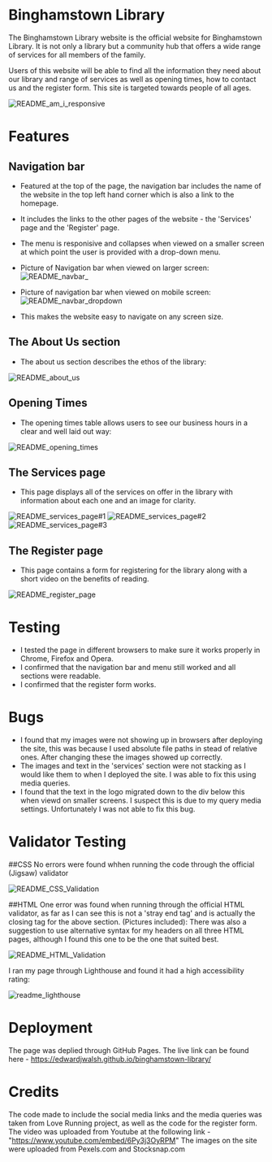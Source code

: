 # Binghamstown Library

The Binghamstown Library website is the official website for Binghamstown Library. It is not only a library but a community hub that offers a wide range of services for all members of the family.

Users of this website will be able to find all the information they need about our library and range of services as well as opening times, how to contact us and the register form. This site is targeted towards people of all ages.


![README_am_i_responsive](https://github.com/EdwardJWalsh/binghamstown-library/assets/155949281/9900ba6c-d089-46bb-b681-2a1f93b48b68)

# Features

## Navigation bar

* Featured at the top of the page, the navigation bar includes the name of the website in the top left hand corner which is also a link to the homepage.
* It includes the links to the other pages of the website - the 'Services' page and the 'Register' page.
* The menu is responisive and collapses when viewed on a smaller screen at which point the user is provided with a drop-down menu.

* Picture of Navigation bar when viewed on larger screen:
![README_navbar_](https://github.com/EdwardJWalsh/binghamstown-library/assets/155949281/55881e32-c2b5-4ec4-8b71-f5a6124d5f3d)

* Picture of navigation bar when viewed on mobile screen:
![README_navbar_dropdown](https://github.com/EdwardJWalsh/binghamstown-library/assets/155949281/a1b7abdc-8501-488a-b47a-80f4597ae888)

* This makes the website easy to navigate on any screen size.

## The About Us section

* The about us section describes the ethos of the library:

![README_about_us](https://github.com/EdwardJWalsh/binghamstown-library/assets/155949281/f12ff1c4-80d2-43e0-98d9-3e3d47c14f9e)

## Opening Times

* The opening times table allows users to see our business hours in a clear and well laid out way:

![README_opening_times](https://github.com/EdwardJWalsh/binghamstown-library/assets/155949281/504a8449-cd1b-4e0c-bfbf-603f7c137e49)

## The Services page

* This page displays all of the services on offer in the library with information about each one and an image for clarity.

![README_services_page#1](https://github.com/EdwardJWalsh/binghamstown-library/assets/155949281/41eb2a77-826c-460c-9c74-2a63caab43c9)
![README_services_page#2](https://github.com/EdwardJWalsh/binghamstown-library/assets/155949281/3cc5e11d-966f-488f-b999-976137505616)
![README_services_page#3](https://github.com/EdwardJWalsh/binghamstown-library/assets/155949281/69482169-8433-4410-887f-64460478e4ec)

## The Register page
* This page contains a form for registering for the library along with a short video on the benefits of reading.

![README_register_page](https://github.com/EdwardJWalsh/binghamstown-library/assets/155949281/0ed68633-b6c6-4690-b298-f0b949a3d19e)


# Testing

* I tested the page in different browsers to make sure it works properly in Chrome, Firefox and Opera.
* I confirmed that the navigation bar and menu still worked and all sections were readable.
* I confirmed that the register form works.

# Bugs

* I found that my images were not showing up in browsers after deploying the site, this was because I used absolute file paths in stead of relative ones. After changing these the images showed up correctly.
* The images and text in the 'services' section were not stacking as I would like them to when I deployed the site. I was able to fix this using media queries.
* I found that the text in the logo migrated down to the div below this when viewd on smaller screens. I suspect this is due to my query media settings. Unfortunately I was not able to fix this bug.

# Validator Testing

##CSS
No errors were found whhen running the code through the official (Jigsaw) validator

![README_CSS_Validation](https://github.com/EdwardJWalsh/binghamstown-library/assets/155949281/232a4bb1-a0f3-4b0a-b870-d73bd6d6f994)

##HTML
One error was found when running through the official HTML validator, as far as I can see this is not a 'stray end tag' and is actually the closing tag for the above section. (Pictures included):
There was also a suggestion to use alternative syntax for my headers on all three HTML pages, although I found this one to be the one that suited best.

![README_HTML_Validation](https://github.com/EdwardJWalsh/binghamstown-library/assets/155949281/984df3dc-fb40-4226-9108-32ed52d4e173)

I ran my page through Lighthouse and found it had a high accessibility rating:

![readme_lighthouse](https://github.com/EdwardJWalsh/binghamstown-library/assets/155949281/ad42a6ae-72dc-4d4a-a901-43f52af0cd86)

# Deployment
The page was deplied through GitHub Pages.
The live link can be found here - https://edwardjwalsh.github.io/binghamstown-library/

# Credits
The code made to include the social media links and the media queries was taken from Love Running project, as well as the code for the register form.
The video was uploaded from Youtube at the following link -"https://www.youtube.com/embed/6Py3j3OyRPM"
The images on the site were uploaded from Pexels.com and Stocksnap.com





